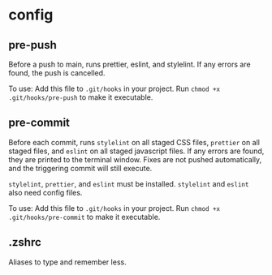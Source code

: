 # config

## pre-push

Before a push to main, runs prettier, eslint, and stylelint. If any errors are found, the push is cancelled.

To use: Add this file to `.git/hooks` in your project. Run `chmod +x .git/hooks/pre-push` to make it executable.

## pre-commit

Before each commit, runs `stylelint` on all staged CSS files, `prettier` on all staged files, and `eslint` on all staged javascript files. If any errors are found, they are printed to the terminal window. Fixes are not pushed automatically, and the triggering commit will still execute.

`stylelint`, `prettier`, and `eslint` must be installed. `stylelint` and `eslint` also need config files.

To use: Add this file to `.git/hooks` in your project. Run `chmod +x .git/hooks/pre-commit` to make it executable.

## .zshrc

Aliases to type and remember less.
